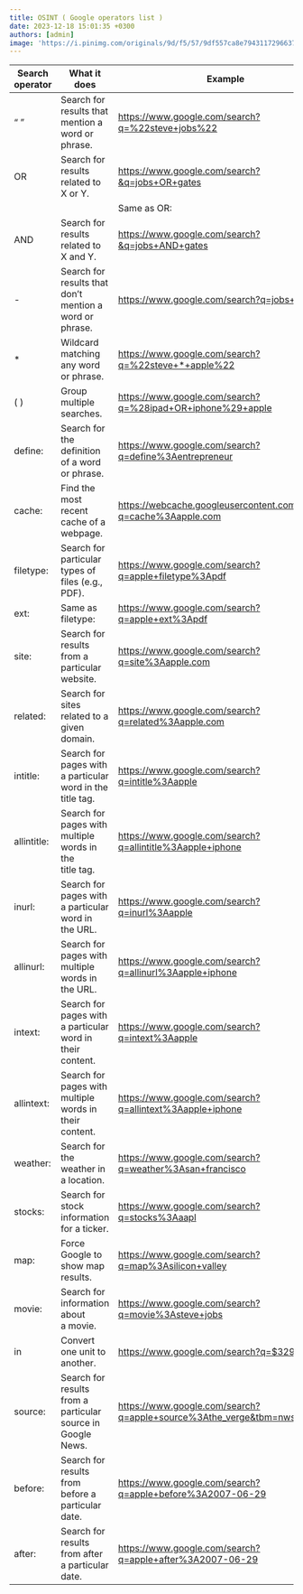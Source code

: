 ```yaml
---
title: OSINT ( Google operators list )
date: 2023-12-18 15:01:35 +0300
authors: [admin]
image: 'https://i.pinimg.com/originals/9d/f5/57/9df557ca8e79431172966376e32aa753.png'
---
```


| Search operator | What it does | Example |
| --- | --- | --- |
| “ ” | Search for results that mention a word or phrase. | https://www.google.com/search?q=%22steve+jobs%22 |
| OR | Search for results related to X or Y. | https://www.google.com/search?&q=jobs+OR+gates |
| | | Same as OR: | https://www.google.com/search?q=jobs%7Cgates |
| AND | Search for results related to X and Y. | https://www.google.com/search?&q=jobs+AND+gates |
| - | Search for results that don’t mention a word or phrase. | https://www.google.com/search?q=jobs+-apple |
| * | Wildcard matching any word or phrase. | https://www.google.com/search?q=%22steve+*+apple%22 |
| ( ) | Group multiple searches. | https://www.google.com/search?q=%28ipad+OR+iphone%29+apple |
| define: | Search for the definition of a word or phrase. | https://www.google.com/search?q=define%3Aentrepreneur |
| cache: | Find the most recent cache of a webpage. | https://webcache.googleusercontent.com/search?q=cache%3Aapple.com |
| filetype: | Search for particular types of files (e.g., PDF). | https://www.google.com/search?q=apple+filetype%3Apdf |
| ext: | Same as filetype: | https://www.google.com/search?q=apple+ext%3Apdf |
| site: | Search for results from a particular website. | https://www.google.com/search?q=site%3Aapple.com |
| related: | Search for sites related to a given domain. | https://www.google.com/search?q=related%3Aapple.com |
| intitle: | Search for pages with a particular word in the title tag. | https://www.google.com/search?q=intitle%3Aapple |
| allintitle: | Search for pages with multiple words in the title tag. | https://www.google.com/search?q=allintitle%3Aapple+iphone |
| inurl: | Search for pages with a particular word in the URL. | https://www.google.com/search?q=inurl%3Aapple |
| allinurl: | Search for pages with multiple words in the URL. | https://www.google.com/search?q=allinurl%3Aapple+iphone |
| intext: | Search for pages with a particular word in their content. | https://www.google.com/search?q=intext%3Aapple |
| allintext: | Search for pages with multiple words in their content. | https://www.google.com/search?q=allintext%3Aapple+iphone |
| weather: | Search for the weather in a location. | https://www.google.com/search?q=weather%3Asan+francisco |
| stocks: | Search for stock information for a ticker. | https://www.google.com/search?q=stocks%3Aaapl |
| map: | Force Google to show map results. | https://www.google.com/search?q=map%3Asilicon+valley |
| movie: | Search for information about a movie. | https://www.google.com/search?q=movie%3Asteve+jobs |
| in | Convert one unit to another. | https://www.google.com/search?q=$329+in+GBP |
| source: | Search for results from a particular source in Google News. | https://www.google.com/search?q=apple+source%3Athe_verge&tbm=nws |
| before: | Search for results from before a particular date. | https://www.google.com/search?q=apple+before%3A2007-06-29 |
| after: | Search for results from after a particular date. | https://www.google.com/search?q=apple+after%3A2007-06-29 |
